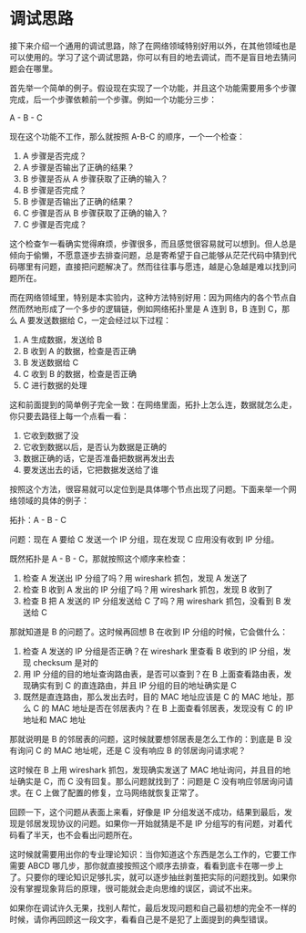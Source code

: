 # 调试思路

接下来介绍一个通用的调试思路，除了在网络领域特别好用以外，在其他领域也是可以使用的。学习了这个调试思路，你可以有目的地去调试，而不是盲目地去猜问题会在哪里。

首先举一个简单的例子。假设现在实现了一个功能，并且这个功能需要用多个步骤完成，后一个步骤依赖前一个步骤。例如一个功能分三步：

A - B - C

现在这个功能不工作，那么就按照 A-B-C 的顺序，一个一个检查：

1. A 步骤是否完成？
2. A 步骤是否输出了正确的结果？
3. B 步骤是否从 A 步骤获取了正确的输入？
4. B 步骤是否完成？
5. B 步骤是否输出了正确的结果？
6. C 步骤是否从 B 步骤获取了正确的输入？
7. C 步骤是否完成？

这个检查乍一看确实觉得麻烦，步骤很多，而且感觉很容易就可以想到。但人总是倾向于偷懒，不愿意逐步去排查问题，总是寄希望于自己能够从茫茫代码中猜到代码哪里有问题，直接把问题解决了。然而往往事与愿违，越是心急越是难以找到问题所在。

而在网络领域里，特别是本实验内，这种方法特别好用：因为网络内的各个节点自然而然地形成了一个多步的逻辑链，例如网络拓扑里是 A 连到 B，B 连到 C，那么 A 要发送数据给 C，一定会经过以下过程：

1. A 生成数据，发送给 B
2. B 收到 A 的数据，检查是否正确
3. B 发送数据给 C
4. C 收到 B 的数据，检查是否正确
5. C 进行数据的处理

这和前面提到的简单例子完全一致：在网络里面，拓扑上怎么连，数据就怎么走，你只要去路径上每一个点看一看：

1. 它收到数据了没
2. 它收到数据以后，是否认为数据是正确的
3. 数据正确的话，它是否准备把数据再发出去
4. 要发送出去的话，它把数据发送给了谁

按照这个方法，很容易就可以定位到是具体哪个节点出现了问题。下面来举一个网络领域的具体的例子：

拓扑：A - B - C

问题：现在 A 要给 C 发送一个 IP 分组，现在发现 C 应用没有收到 IP 分组。

既然拓扑是 A - B - C，那就按照这个顺序来检查：

1. 检查 A 发送出 IP 分组了吗？用 wireshark 抓包，发现 A 发送了
2. 检查 B 收到 A 发出的 IP 分组了吗？用 wireshark 抓包，发现 B 收到了
3. 检查 B 把 A 发送的 IP 分组发送给 C 了吗？用 wireshark 抓包，没看到 B 发送给 C

那就知道是 B 的问题了。这时候再回想 B 在收到 IP 分组的时候，它会做什么：

1. 检查 A 发送的 IP 分组是否正确？在 wireshark 里查看 B 收到的 IP 分组，发现 checksum 是对的
2. 用 IP 分组的目的地址查询路由表，是否可以查到？在 B 上面查看路由表，发现确实有到 C 的直连路由，并且 IP 分组的目的地址确实是 C
3. 既然是直连路由，那么发出去时，目的 MAC 地址应该是 C 的 MAC 地址，那么 C 的 MAC 地址是否在邻居表内？在 B 上面查看邻居表，发现没有 C 的 IP 地址和 MAC 地址

那就说明是 B 的邻居表的问题，这时候就要想邻居表是怎么工作的：到底是 B 没有询问 C 的 MAC 地址呢，还是 C 没有响应 B 的邻居询问请求呢？

这时候在 B 上用 wireshark 抓包，发现确实发送了 MAC 地址询问，并且目的地址确实是 C，而 C 没有回复。那么问题就找到了：问题是 C 没有响应邻居询问请求。在 C 上做了配置的修复，立马网络就恢复正常了。

回顾一下，这个问题从表面上来看，好像是 IP 分组发送不成功，结果到最后，发现是邻居发现协议的问题。如果你一开始就猜是不是 IP 分组写的有问题，对着代码看了半天，也不会看出问题所在。

这时候就需要用出你的专业理论知识：当你知道这个东西是怎么工作的，它要工作需要 ABCD 哪几步，那你就直接按照这个顺序去排查，看看到底卡在哪一步上了。只要你的理论知识足够扎实，就可以逐步抽丝剥茧把实际的问题找到。如果你没有掌握现象背后的原理，很可能就会走向思维的误区，调试不出来。

如果你在调试许久无果，找别人帮忙，最后发现问题和自己最初想的完全不一样的时候，请你再回顾这一段文字，看看自己是不是犯了上面提到的典型错误。
